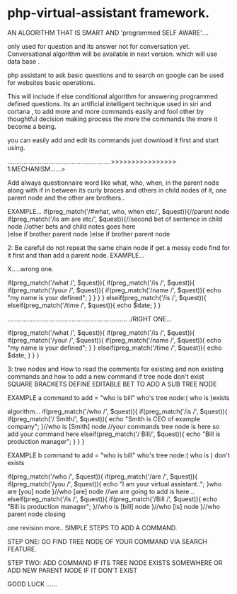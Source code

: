 # php-virtual-assistant framework.

AN ALGORITHM THAT IS SMART AND 'programmed SELF AWARE'....

only used for question and its answer not for conversation yet.
Conversational algorithm will be available in next version.
which will use data base .



php assistant to ask basic questions and to search on google can be used for websites basic operations.

This will include if else conditional algorithm for answering programmed defined questions.
Its an artificial intelligent technique used in siri and cortana ,
to add more and more commands easily and fool other by thoughtful decision making process the more the commands the more it become a being.

you can easily add and edit its commands just download it first and start using.


..........................................................>>>>>>>>>>>>>>>>
1:MECHANISM......>

Add always questionnaire word like what, who, when, in the parent node along with if in between its curly braces and others in child nodes of it, one parent node and the other are brothers..


EXAMPLE...
if(preg_match('/#what, who, when etc/', $quest)){//parent node
  if(preg_match('/is am are etc/', $quest)){//second bet of sentence in child node
    //other bets and child notes goes here    
  }else if brother parent node
}else if brother parent node






2:
Be careful do not repeat the same chain node if get a messy code find for it first and than add a parent node.
EXAMPLE...

X.....wrong one.

if(preg_match('/what /', $quest)){
  if(preg_match('/is /', $quest)){
    if(preg_match('/your /', $quest)){
      if(preg_match('/name /', $quest)){
        echo "my name is your defined";
      }
    }
  }
}
elseif(preg_match('/is /', $quest)){
  elseif(preg_match('/time /', $quest)){
    echo $date;
  }
}

...................................................................
./RIGHT ONE...

if(preg_match('/what /', $quest)){
  if(preg_match('/is /', $quest)){
    if(preg_match('/your /', $quest)){
      if(preg_match('/name /', $quest)){
        echo "my name is your defined";
      }
    }  elseif(preg_match('/time /', $quest)){
        echo $date;
      }
  }
}



3:
tree nodes and
How to read the comments for existing and non
existing commands and how to
add a new command if tree node don't exist
SQUARE BRACKETS DEFINE EDITABLE BET TO ADD A SUB TREE NODE


EXAMPLE a
command to add = "who is bill" who's tree node:( who is )exists

algorithm...
if(preg_match('/who /', $quest)){
  if(preg_match('/is /', $quest)){
    if(preg_match('/ Smith/', $quest)){
      echo "Smith is CEO of example company";
    }//who is [Smith] node //your commands tree node is here so add your command here
    elseif(preg_match('/ Bill/', $quest)){
      echo "Bill is production manager";
    }
  }
}

EXAMPLE b
command to add = "who is bill" who's tree node:( who is ) don't exists

if(preg_match('/who /', $quest)){
  if(preg_match('/are /', $quest)){
    if(preg_match('/you /', $quest)){
      echo "I am your virtual assistant..";
    }who are [you] node
  }//who [are] node   //we are going to add is here ..
  elseif(preg_match('/is /', $quest)){
    if(preg_match('/Bill /', $quest)){
      echo "Bill is production manager";
    }//who is [bill] node
  }//who [is] node
}//who parent node closing




one revision more..
SIMPLE STEPS TO ADD A COMMAND.

STEP ONE:
GO FIND TREE NODE OF YOUR COMMAND VIA SEARCH FEATURE.

STEP TWO:
ADD COMMAND IF ITS TREE NODE EXISTS SOMEWHERE
OR
ADD NEW PARENT NODE IF IT DON'T EXIST














GOOD LUCK ......
